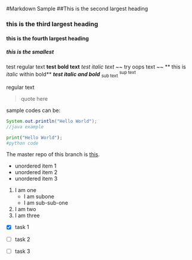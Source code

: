 #Markdown Sample
##This is the second largest heading
### this is the third largest heading
#### this is the fourth largest heading
##### this is the smallest

test regular text
**test bold text**
*test italic text*
~~ try oops text ~~
** this is _italic_ within bold**
***test italic and bold***
<sub>sub text</sub>
<sup>sup text</sup>

regular text
> quote here

sample codes can be:
```java
System.out.println("Hello World");
//java example
```
```python
print("Hello World");
#python code
```

The master repo of this branch is [this](https://github.com/TAIsRich/chuwa1010/).

- unordered item 1
- unordered item 2
- unordered item 3

1. I am one
   - I am subone
    - I am sub-sub-one
2. I am two
3. I am three

- [x] task 1
- [ ] task 2
- [ ] task 3






